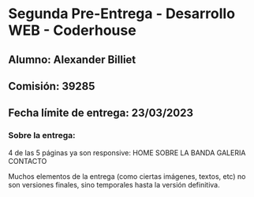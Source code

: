 # Segunda Pre-Entrega - Desarrollo WEB - Coderhouse  

## Alumno: Alexander Billiet 
## Comisión: 39285
## Fecha límite de entrega: 23/03/2023

### Sobre la entrega:

4 de las 5 páginas ya son responsive:
    HOME
    SOBRE LA BANDA
    GALERIA
    CONTACTO 

Muchos elementos de la entrega (como ciertas imágenes, textos, etc) no son versiones finales, sino temporales hasta la versión definitiva. 




